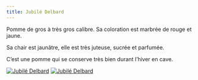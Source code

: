 ```yaml
---
title: Jubilé Delbard
---
```


Pomme de gros à très gros calibre. Sa coloration est marbrée de rouge et jaune.

Sa chair est jaunâtre, elle est très juteuse, sucrée et parfumée.

C’est une pomme qui se conserve très bien durant l’hiver en cave.

<div class="image-container">
    <a class="thumbnail" href="{{ site.baseurl }}/assets/images/nos-produits/jubile-delbard-1.jpg"><img src="{{ site.baseurl }}/assets/images/nos-produits/jubile-delbard-1-vignette.jpg" alt="Jubilé Delbard" /></a>
    <a class="thumbnail" href="{{ site.baseurl }}/assets/images/nos-produits/jubile-delbard-2.jpg"><img src="{{ site.baseurl }}/assets/images/nos-produits/jubile-delbard-2-vignette.jpg" alt="Jubilé Delbard" /></a>
</div>

